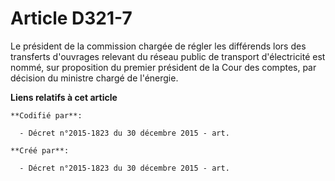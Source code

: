 # Article D321-7

Le président de la commission chargée de régler les différends lors des transferts d'ouvrages relevant du réseau public de
transport d'électricité est nommé, sur proposition du premier président de la Cour des comptes, par décision du ministre
chargé de l'énergie.

**Liens relatifs à cet article**

	**Codifié par**:

	  - Décret n°2015-1823 du 30 décembre 2015 - art.

	**Créé par**:

	  - Décret n°2015-1823 du 30 décembre 2015 - art.
